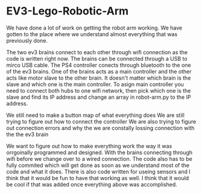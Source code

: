 # EV3-Lego-Robotic-Arm

We have done a lot of work on getting the robot arm working. We have gotten to the place where we understand almost everything that was previously done.

The two ev3 brains connect to each other through wifi connection as the code is written right now. 
The brains can be connected through a USB to mirco USB cable.
The PS4 controller conects through bluetooth to the one of the ev3 brains.
One of the brains acts as a main controller and the other acts like motor slave to the other brain.
It doesn't matter which brain is the slave and which one is the main controller.
To asign main controller you need to connect both hubs to one wifi network, then pick which one is the slave and find its IP address and change an array in robot-arm.py to the IP address.

We still need to make a button map of what everything does
We are still trying to figure out how to connect the controller
We are also trying to figure out connection errors and why the we are constally lossing connection with the the ev3 brain

We want to figure out how to make everything work the way it was orrgoinally programmed and designed. With the brains connecting through wifi before we change over to a wired connection.
The code also has to be fully commited which will get done as soon as we understand most of the code and what it does.
There is also code written for useing sensors and I think that it would be fun to have that working as well. I think that it would be cool if that was added once everything above was accomplished.
